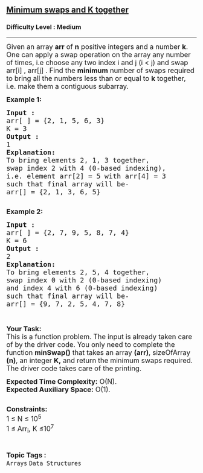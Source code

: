 <h2><a href="https://www.geeksforgeeks.org/problems/minimum-swaps-required-to-bring-all-elements-less-than-or-equal-to-k-together4847/1">Minimum swaps and K together</a></h2><h3>Difficulty Level : Medium</h3><hr><div class="problems_problem_content__Xm_eO"><p><span style="font-size:18px">Given an array <strong>arr</strong> of <strong>n</strong> positive integers and a number&nbsp;<strong>k</strong>. One can apply a swap operation on the array any number of times, i.e choose any two index i and j&nbsp;(i &lt; j) and swap arr[i] , arr[j] . Find the&nbsp;<strong>minimum</strong>&nbsp;number of swaps required to bring all the numbers less than or equal to&nbsp;<strong>k</strong>&nbsp;together, i.e. make them a contiguous&nbsp;subarray.</span></p>

<p><span style="font-size:18px"><strong>Example 1:</strong></span></p>

<pre><span style="font-size:18px"><strong>Input :</strong> 
arr[ ] = {2, 1, 5, 6, 3} 
K = 3
<strong>Output :</strong> 
1
<strong>Explanation:</strong>
To bring elements 2, 1, 3 together,
swap index 2 with 4 (0-based indexing),
i.e. element arr[2] = 5 with arr[4] = 3
such that final array will be- 
arr[] = {2, 1, 3, 6, 5}
</span></pre>

<p><br>
<span style="font-size:18px"><strong>Example 2:</strong></span></p>

<pre><span style="font-size:18px"><strong>Input :</strong> 
arr[ ] = {2, 7, 9, 5, 8, 7, 4} 
K = 6 <strong>
Output :</strong>  
2 
<strong>Explanation:</strong> 
To bring elements 2, 5, 4 together, 
swap index 0 with 2 (0-based indexing)
and index 4 with 6 (0-based indexing)
such that final array will be- 
arr[] = {9, 7, 2, 5, 4, 7, 8}</span>
</pre>

<p>&nbsp;</p>

<p><span style="font-size:18px"><strong>Your Task:</strong><br>
This is a function problem. The input is already taken care of by the driver code. You only need to complete the function <strong>minSwap()</strong> that takes an array <strong>(arr)</strong>, sizeOfArray <strong>(n)</strong>, an integer <strong>K,</strong>&nbsp;and return the minimum swaps required. The driver code takes care of the printing.</span></p>

<p><span style="font-size:18px"><strong>Expected Time Complexity:</strong>&nbsp;O(N).<br>
<strong>Expected Auxiliary Space:</strong>&nbsp;O(1).</span></p>

<p><br>
<span style="font-size:18px"><strong>Constraints:</strong><br>
1 ≤ N ≤ 10<sup>5</sup><br>
1 ≤ Arr<sub>i</sub>, K&nbsp;≤10<sup>7</sup></span></p>

<div id="gtx-trans" style="position: absolute; left: 128px; top: 279px;">
<div class="gtx-trans-icon">&nbsp;</div>
</div>
</div><br><p><span style=font-size:18px><strong>Topic Tags : </strong><br><code>Arrays</code>&nbsp;<code>Data Structures</code>&nbsp;